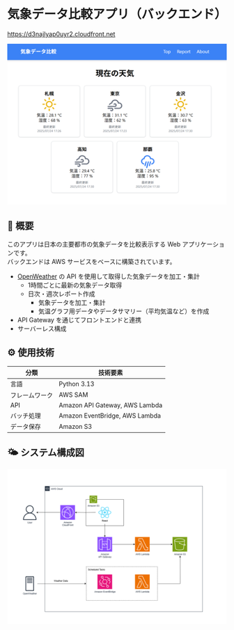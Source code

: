 # 気象データ比較アプリ（バックエンド）

https://d3najlyap0uyr2.cloudfront.net

![アプリイメージ](./docs/app_image.png)

## 📌 概要

このアプリは日本の主要都市の気象データを比較表示する Web アプリケーションです。  
バックエンドは AWS サービスをベースに構築されています。

- [OpenWeather](https://openweathermap.org/) の API を使用して取得した気象データを加工・集計
  - 1時間ごとに最新の気象データ取得
  - 日次・週次レポート作成
    - 気象データを加工・集計
    - 気温グラフ用データやデータサマリー（平均気温など）を作成
- API Gateway を通じてフロントエンドと連携
- サーバーレス構成

## ⚙️ 使用技術

| 分類 | 技術要素  |
| ------------ | ----------------------- |
| 言語 | Python 3.13 |
| フレームワーク | AWS SAM |
| API | Amazon API Gateway, AWS Lambda |
| バッチ処理 | Amazon EventBridge, AWS Lambda |
| データ保存 | Amazon S3 |

## 🌤️ システム構成図

![システム構成図](./docs/system_configuration_diagram.png)
